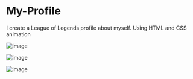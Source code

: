 # My-Profile
I create a League of Legends profile about myself. Using HTML and CSS animation

![image](https://github.com/mjasper30/My-Profile/assets/81204548/7d01dce9-f8fb-46f8-9f24-1fefb3f61a3c)

![image](https://github.com/mjasper30/My-Profile/assets/81204548/5c730d54-25d4-4dd5-b8b6-ab4c7f447256)

![image](https://github.com/mjasper30/My-Profile/assets/81204548/61bbbebf-0571-4162-9ab1-097cb3e8fe83)
